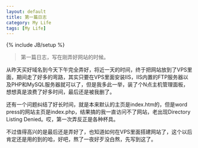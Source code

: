```yaml
---
layout: default
title: 第一篇日志
category: My Life
tags: [My Life]
---
```


{% include JB/setup %}

>第一篇日志，写在刚弄好网站的时候。

从昨天买好域名到今天下午完全弄好，将近一天的时间，终于把网站放到了VPS里面，期间走了好多的弯路，其实只要在VPS里面安装IIS，IIS内置的FTP服务器以及PHP和MySQL服务器就可以了，但是我多此一举，装了个N点主机管理面板，想想真是浪费了好多时间，最后还是被我删了。

还有一个问题纠结了好长时间，就是本来默认的主页是index.htm的，但是word press的网站主页是index.php，结果搞的我一直访问不了网站，老出现Directory Listing Denied。哎，第一次弄反正是各种杯具。

不过值得高兴的是最后还是弄好了，也知道如何在VPS里面搭建网站了，这个以后肯定还是用的到的哈，好吧，熬了一夜好歹没白熬，先写到这了。